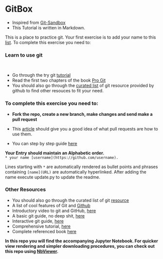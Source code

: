 # GitBox
* Inspired from [Git-Sandbox](https://github.com/AGV-IIT-KGP/git-sandbox)
* This Tutorial is written in Markdown.

This is a place to practice git. Your first exercise is to add your name to this [list](https://github.com/akhilesh-k/GitBox/blob/master/CONTRIBUTORS.md). To complete this exercise you need to:

### Learn to use git
<br>

- Go through the try git [tutorial](https://try.github.io/levels/1/challenges/1) 
- Read the first two chapters of the book [Pro Git](http://git-scm.com/book/en/v2)
- You should also go through the [curated list](https://help.github.com/articles/good-resources-for-learning-git-and-github) of git resource provided by github to find other resouces to fit your need.<br>

### To complete this exercise you need to:

- **Fork the repo, create a new branch, make changes and send make a pull request**

 - This [article](https://help.github.com/articles/using-pull-requests) should give you a good idea of what pull requests are 	   how to use them.<br>
- You can step by step guide [here](https://github.com/akhilesh-k/GitBox/blob/master/GithubTutorial.ipynb)<br>

**Your Entry should maintain an Alphabetic order.**<br>
`* your name [username](https://github.com/username).`

Lines starting with `*` are automatically rendered as bullet points and phrases containing `[name](URL)` are automatically hyperlinked. After adding the name execute update.py to update the readme.



### Other Resources

* You should also go through the curated list of git [resource]()
* A list of cool features of Git and [Github](http://git.io/sheet)
* Introductory video to git and GitHub, [here](https://www.youtube.com/watch?v=3vNoqODvfGw)
* A basic git guide, no deep shit, [here](http://rogerdudler.github.io/git-guide/)
* Interactive git guide, [here](http://pcottle.github.io/learnGitBranching/)
* Comprehensive tutorial, [here](https://www.atlassian.com/git/tutorials/)
* Complete referenced book [here](http://git-scm.com/book/en/v2)

**In this repo you will find the accompanying Jupyter Notebook. For quicker view rendering and simpler downloading procedures, you can check out this repo using [NbViewer](http://nbviewer.ipython.org/github/akhilesh-k/GitBox/tree/master/).**
